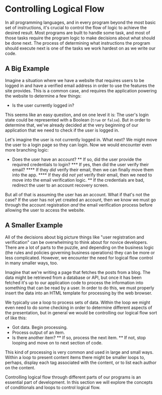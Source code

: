 # Controlling Logical Flow

In all programming languages, and in every program beyond the most basic set of instructions, it's crucial to control the flow of logic to achieve the desired result. Most programs are built to handle some task, and most of those tasks require the program logic to make decisions about what should be done next. The process of determining what instructions the program should execute next is one of the tasks we work hardest on as we write our code.

## A Big Example

Imagine a situation where we have a website that requires users to be logged in and have a verified email address in order to use the features the site provides. This is a common case, and requires the application powering the website to determine a few things:

* Is the user currently logged in?

This seems like an easy question, and on one level it is: The user's login state could be represented with a Boolean (`true` or `false`). But in order to determine that, we've already decided at the very beginning of our application that we need to check if the user is logged in.

Let's imagine the user is not currently logged in. What next? We might move the user to a login page so they can login. Now we would encounter even more branching logic:

* Does the user have an account?
** If so, did the user provide the required credentials to login?
*** If yes, then did the user verify their email?
**** If they *did* verify their email, then we can finally move them into the app.
**** If they did *not yet* verify their email, then we need to move into the email verification logic.
** If the credentials are bad, redirect the user to an account recovery screen.

But all of that is assuming the user has an account. What if that's not the case? If the user has not yet created an account, then we know we must go through the account registration *and* the email verification process before allowing the user to access the website. 

## A Smaller Example

All of the decisions about big picture things like "user registration and verification" can be overwhelming to think about for novice developers. There are a lot of parts to the puzzle, and depending on the business logic (the rules and policies governing business operations) they can be more or less complicated. However, we encounter the need for logical flow control in many smaller ways, too.

Imagine that we're writing a page that fetches the posts from a blog. The data might be retrieved from a database or API, but once it has been fetched it's up to our application code to process the information into something that can be read by a user. In order to do this, we must properly insert the data into an HTML template for processing by the web browser.

We typically use a loop to process sets of data. Within the loop we might even need to do some checking in order to determine different aspects of the presentation, but in general we would be controlling our logical flow sort of like this:

* Got data. Begin processing.
* Process output of an item.
* Is there another item?
** If so, process the next item.
** If not, stop looping and move on to next section of code.

This kind of processing is very common and used in large and small ways. Within a loop to present content items there might be smaller loops to, perhaps, display each tag associated with the content, or to list each author on the content.

Controlling logical flow through different parts of our programs is an essential part of development. In this section we will explore the concepts of conditionals and loops to control logical flow.

